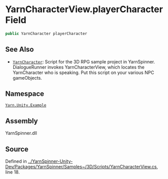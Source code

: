 <!-- This file was generated by a tool. Do not edit this file by hand. -->

# YarnCharacterView.playerCharacter Field


```csharp
public YarnCharacter playerCharacter
```



## See Also
* [`YarnCharacter`](/api/csharp/yarn.unity.example/yarncharacter.md): Script for the 3D RPG sample project in YarnSpinner. DialogueRunner invokes YarnCharacterView, 
which locates the YarnCharacter who is speaking. Put this script on your various NPC gameObjects.
## Namespace
[`Yarn.Unity.Example`](/api/csharp/yarn.unity.example/README.md)

## Assembly
YarnSpinner.dll

## Source
Defined in [../YarnSpinner-Unity-Dev/Packages/YarnSpinner/Samples~/3D/Scripts/YarnCharacterView.cs](https://github.com/YarnSpinnerTool/YarnSpinner-Unity//blob/develop/Samples~/3D/Scripts/YarnCharacterView.cs#L18), line 18.
